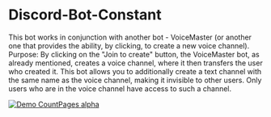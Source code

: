 # Discord-Bot-Constant


This bot works in conjunction with another bot - VoiceMaster (or another one that provides the ability, by clicking, to create a new voice channel).
Purpose:
By clicking on the "Join to create" button, the VoiceMaster bot, as already mentioned, creates a voice channel, where it then transfers the user who created it. This bot allows you to additionally create a text channel with the same name as the voice channel, making it invisible to other users. Only users who are in the voice channel have access to such a channel.

[![Demo CountPages alpha](https://j.gifs.com/WPKBlJ.gif)](https://youtu.be/IUrsE5za4E8)
